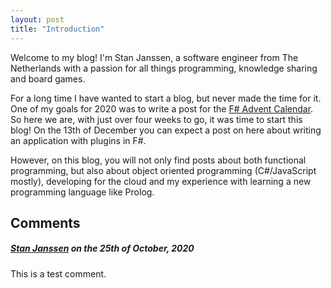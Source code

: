 ```yaml
---
layout: post
title: "Introduction"
---
```


Welcome to my blog! I'm Stan Janssen, a software engineer from The Netherlands with a passion for all things programming, knowledge sharing and board games.

For a long time I have wanted to start a blog, but never made the time for it. One of my goals for 2020 was to write a post for the [F# Advent Calendar](https://sergeytihon.com/2020/10/22/f-advent-calendar-in-english-2020/). So here we are, with just over four weeks to go, it was time to start this blog! On the 13th of December you can expect a post on here about writing an application with plugins in F#.

However, on this blog, you will not only find posts about both functional programming, but also about object oriented programming (C#/JavaScript mostly), developing for the cloud and my experience with learning a new programming language like Prolog.

## Comments
##### [Stan Janssen](https://github.com/janssen-io) on the 25th of October, 2020
This is a test comment.

